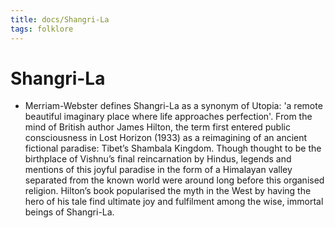 ```yaml
---
title: docs/Shangri-La
tags: folklore
---
```


# Shangri-La
- Merriam-Webster defines Shangri-La as a synonym of Utopia: 'a remote beautiful imaginary place where life approaches perfection'. From the mind of British author James Hilton, the term first entered public consciousness in Lost Horizon (1933) as a reimagining of an ancient fictional paradise: Tibet’s Shambala Kingdom. Though thought to be the birthplace of Vishnu’s final reincarnation by Hindus, legends and mentions of this joyful paradise in the form of a Himalayan valley separated from the known world were around long before this organised religion. Hilton’s book popularised the myth in the West by having the hero of his tale find ultimate joy and fulfilment among the wise, immortal beings of Shangri-La.